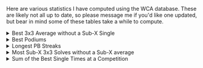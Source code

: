 Here are various statistics I have computed using the WCA database. These are likely not all up to date, so please message me if you'd like one updated, but bear in mind some of these tables take a while to compute.

<details>
<summary>Best 3x3 Average without a Sub-X Single</summary>

+ [Sub-5](bestaveragewithoutsubxsingle/sub5.md)
+ [Sub-6](bestaveragewithoutsubxsingle/sub6.md)
+ [Sub-7](bestaveragewithoutsubxsingle/sub7.md)
+ [Sub-8](bestaveragewithoutsubxsingle/sub8.md)
+ [Sub-9](bestaveragewithoutsubxsingle/sub9.md)
+ [Sub-10](bestaveragewithoutsubxsingle/sub10.md)

</details>

<details>
	<summary>Best Podiums</summary>

+ [3x3](pages/bestpodiums/333.md)
+ [2x2](pages/bestpodiums/222.md)
+ [4x4](pages/bestpodiums/444.md)
+ [5x5](pages/bestpodiums/555.md)
+ [6x6](pages/bestpodiums/666.md)
+ [7x7](pages/bestpodiums/777.md)
+ [3BLD](pages/bestpodiums/333bf.md)
+ [FMC](pages/bestpodiums/333fm.md)
+ [OH](pages/bestpodiums/333oh.md)
+ [Feet](pages/bestpodiums/333ft.md)
+ [Clock](pages/bestpodiums/clock.md)
+ [Megaminx](pages/bestpodiums/minx.md)
+ [Pyraminx](pages/bestpodiums/pyram.md)
+ [Skewb](pages/bestpodiums/skewb.md)
+ [Square-1](pages/bestpodiums/sq1.md)
+ [4BLD](pages/bestpodiums/444bf.md)
+ [5BLD](pages/bestpodiums/555bf.md)
+ [MBLD](pages/bestpodiums/333mbf.md)

</details>

<details>
	<summary>Longest PB Streaks</summary>

+ [All competitions](pages/pbstreaks/all.md)
+ [Excluding FMC-Only competitions](pages/pbstreaks/exfmc.md)
+ [Excluding FMC and/or BLD-Only competitions](pages/pbstreaks/exfmcbld.md)

</details>

<details>
	<summary>Most Sub-X 3x3 Solves without a Sub-X average</summary>

+ [Sub-6](pages/subxsinglewithoutaverage/sub6.md)
+ [Sub-7](pages/subxsinglewithoutaverage/sub7.md)
+ [Sub-8](pages/subxsinglewithoutaverage/sub8.md)
+ [Sub-9](pages/subxsinglewithoutaverage/sub9.md)
+ [Sub-10](pages/subxsinglewithoutaverage/sub10.md)

</details>

<details>
	<summary>Sum of the Best Single Times at a Competition</summary>

(excluding FMC and MBLD)
+ [All Events](pages/sumbesttimes/all.md)
+ [Excluding BigBLD](pages/sumbesttimes/exbigbld.md)

</details>